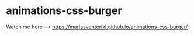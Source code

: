 # animations-css-burger

Watch me here --> https://mariasventeriki.github.io/animations-css-burger/

